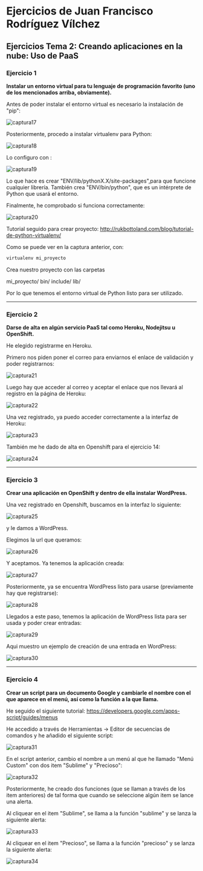 Ejercicios de Juan Francisco Rodríguez Vílchez
================================================

## Ejercicios Tema 2: Creando aplicaciones en la nube: Uso de PaaS ##

### Ejercicio 1 ###

**Instalar un entorno virtual para tu lenguaje de programación favorito (uno de los mencionados arriba, obviamente).**

Antes de poder instalar el entorno virtual es necesario la instalación de "pip":

![captura17](http://i.imgur.com/Mm1eCVX.png)

Posteriormente, procedo a instalar virtualenv para Python:

![captura18](http://i.imgur.com/1AOm7u4.png)

Lo configuro con :

![captura19](http://i.imgur.com/Dflmjnl.png)

Lo que hace es crear "ENV/lib/pythonX.X/site-packages",para que funcione cualquier librería. También crea "ENV/bin/python", que es un intérprete de Python que usará el entorno.

Finalmente, he comprobado si funciona correctamente:

![captura20](http://i.imgur.com/lr07SFE.png)

Tutorial seguido para crear proyecto: http://rukbottoland.com/blog/tutorial-de-python-virtualenv/

Como se puede ver en la captura anterior, con:

```sh
virtualenv mi_proyecto
```
Crea nuestro proyecto con las carpetas 

mi_proyecto/
    bin/
    include/
    lib/
    
Por lo que tenemos el entorno virtual de Python listo para ser utilizado.

***

### Ejercicio 2 ###

**Darse de alta en algún servicio PaaS tal como Heroku, Nodejitsu u OpenShift.**

He elegido registrarme en Heroku.

Primero nos piden poner el correo para enviarnos el enlace de validación y poder registrarnos:

![captura21](http://i.imgur.com/4FtvoZ2.png)

Luego hay que acceder al correo y aceptar el enlace que nos llevará al registro en la página de Heroku:

![captura22](http://i.imgur.com/VjeyQyO.png)

Una vez registrado, ya puedo acceder correctamente a la interfaz de Heroku:

![captura23](http://i.imgur.com/cZiWnfg.png)

También me he dado de alta en Openshift para el ejercicio 14:

![captura24](http://i.imgur.com/55v20qM.png)

***

### Ejercicio 3 ###

**Crear una aplicación en OpenShift y dentro de ella instalar WordPress.**

Una vez registrado en Openshift, buscamos en la interfaz lo siguiente:

![captura25](http://i.imgur.com/n0AmxOq.png)

y le damos a WordPress.

Elegimos la url que queramos:

![captura26](http://i.imgur.com/BR3ZuhF.png)

Y aceptamos. Ya tenemos la aplicación creada:

![captura27](http://i.imgur.com/97SJEMT.png)

Posteriormente, ya se encuentra WordPress listo para usarse (previamente hay que registrarse):

![captura28](http://i.imgur.com/F9VRxrS.png)

Llegados a este paso, tenemos la aplicación de WordPress lista para ser usada y poder crear entradas:

![captura29](http://i.imgur.com/LQbWg0t.png)

Aqui muestro un ejemplo de creación de una entrada en WordPress:

![captura30](http://i.imgur.com/0OpvoAM.png)

***

### Ejercicio 4 ###

**Crear un script para un documento Google y cambiarle el nombre con el que aparece en el menú, así como la función a la que llama.**

He seguido el siguiente tutorial: https://developers.google.com/apps-script/guides/menus

He accedido a través de Herramientas -> Editor de secuencias de comandos y he añadido el siguiente script:

![captura31](http://i.imgur.com/F5Gg3lK.png)

En el script anterior, cambio el nombre a un menú al que he llamado "Menú Custom" con dos item "Sublime" y "Precioso":

![captura32](http://i.imgur.com/LLpcG8j.png)

 Posteriormente, he creado dos funciones (que se llaman a través de los item anteriores) de tal forma que cuando se seleccione algún item se lance una alerta.
 
Al cliquear en el item "Sublime", se llama a la función "sublime" y se lanza la siguiente alerta:
 
![captura33](http://i.imgur.com/eMJBoxz.png)

Al cliquear en el item "Precioso", se llama a la función "precioso" y se lanza la siguiente alerta:
 
![captura34](http://i.imgur.com/XAMrWEb.png)
